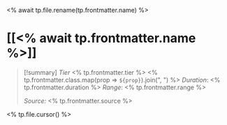 <% await tp.file.rename(tp.frontmatter.name) %>
 # [[<% await tp.frontmatter.name %>]]

>[!summary]
> *Tier* <% tp.frontmatter.tier %>
> <% tp.frontmatter.class.map(prop => `${prop}`).join(", ") %>
> *Duration*: <% tp.frontmatter.duration %>
> *Range*: <% tp.frontmatter.range %>
> 
> *Source:* <% tp.frontmatter.source %>

<% tp.file.cursor() %>


